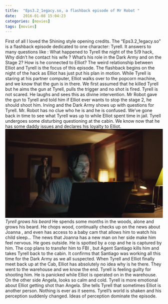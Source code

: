 ```yaml
---
title:  "Eps3.2_1egacy.so, a flashback episode of Mr Robot "
date:   2016-01-08 15:04:23
categories: [movies]
tags: [movies]
---
```

First of all I loved the Shining style opening credits. The “Eps3.2_1egacy.so” is a flashback episode dedicated to one character: Tyrell.  It  answers to many questions like : What happened to Tyrell the night of the 5/9 hack, Why didn’t he contact his wife ? What’s his role in the Dark Army and on the Stage 2? How is he connected to Elliot?  The weird relationship between Elliot and Tyrell is the focus of this episode. 
The flashback begins on the night of the hack as Elliot has just put his plan in motion. While Tyrell is staring at his partner computer, Elliot walks over to the popcorn machine, and we know that the gun is in there. We first assumed that he killed Tyrell but he  aims the gun at Tyrell, pulls the trigger and no shot is fired.  Tyrell is not scared. He laughs and sees this as divine intervention. Mr Robot gave the gun to Tyrell and told him if Elliot ever wants to stop the stage 2, he should shoot him. 
Irving and the Dark Army shows up with questions for Tyrell. Mr. Robot has no clue who he is and he is confused.
We’ve gone back in time to see what Tyrell was up to while Elliot spent time in jail. Tyrell undergoes some disturbing questioning at the cabin. We know now that he has some daddy issues and  declares his loyalty to Elliot. 
![Tyrell](/images/tyrell2.jpg "Tyrell")
*Tyrell grows his beard* 
He spends some months in the woods, alone and grows his beard. He chops wood, continually checks up on the news about Joanna  , and even has access to a baby cam that allows him to watch his child sleep… The news that Joanna has a new man on her side make him feel nervous. He goes outside. He is  spotted by a cop and he is captured by him. The cop plans to transfer him to FBI , but Agent Santiago kills him and takes  Tyrell back to the cabin. It confirms that Santiago was working all this time for the Dark Army as we all  suspected.
When Tyrell and Elliot finally meet back up at the Cab, Elliot has absolutely no idea why is he there. They went to the warehouse and we know the end. Tyrell is feeling guilty for shooting him. He is panicked  while Elliot is operated on in the warehouse. On the other side Angela, looks so calm and cold.  Tyrell is more emotional about Elliot getting shot than Angela. She tells Tyrell that sometimes Elliot is another person. Nothing is ever as it seems. Tyrell’s world is shaken and his perception suddenly changed. Ideas of perception dominate the episode. 


